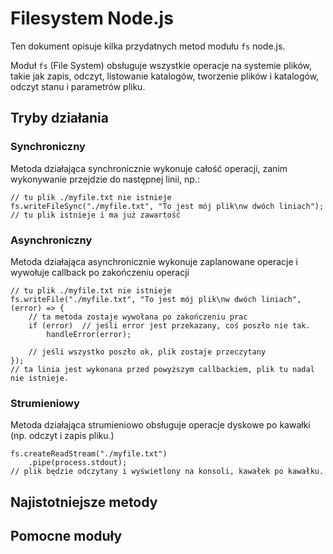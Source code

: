 Filesystem Node.js
====================

Ten dokument opisuje kilka przydatnych metod modułu `fs` node.js.

Moduł `fs` (File System) obsługuje wszystkie operacje na systemie plików, takie
jak zapis, odczyt, listowanie katalogów, tworzenie plików i katalogów, odczyt
stanu i parametrów pliku.

Tryby działania
----------------

### Synchroniczny

Metoda działająca synchronicznie wykonuje całość operacji, zanim wykonywanie przejdzie do następnej linii, np.:

    // tu plik ./myfile.txt nie istnieje
    fs.writeFileSync("./myfile.txt", "To jest mój plik\nw dwóch liniach");
    // tu plik istnieje i ma już zawartość

### Asynchroniczny

Metoda działająca asynchronicznie wykonuje zaplanowane operacje i wywołuje callback po zakończeniu operacji

    // tu plik ./myfile.txt nie istnieje
    fs.writeFile("./myfile.txt", "To jest mój plik\nw dwóch liniach", (error) => {
        // ta metoda zostaje wywołana po zakończeniu prac
        if (error)  // jeśli error jest przekazany, coś poszło nie tak.
            handleError(error);

        // jeśli wszystko poszło ok, plik zostaje przeczytany
    });
    // ta linia jest wykonana przed powyższym callbackiem, plik tu nadal nie istnieje.

### Strumieniowy

Metoda działająca strumieniowo obsługuje operacje dyskowe po kawałki (np. odczyt i zapis pliku.)

    fs.createReadStream("./myfile.txt")
        .pipe(process.stdout);
    // plik będzie odczytany i wyświetlony na konsoli, kawałek po kawałku.

Najistotniejsze metody
------------------------


Pomocne moduły
----------------
